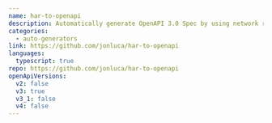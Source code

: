 ```yaml
---
name: har-to-openapi
description: Automatically generate OpenAPI 3.0 Spec by using network requests captured in one or more HAR files
categories:
  - auto-generators
link: https://github.com/jonluca/har-to-openapi
languages:
  typescript: true
repo: https://github.com/jonluca/har-to-openapi
openApiVersions:
  v2: false
  v3: true
  v3_1: false
  v4: false
---
```

